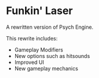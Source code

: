 # Funkin' Laser

A rewritten version of Psych Engine.

This rewrite includes:

* Gameplay Modifiers
* New options such as hitsounds
* Improved UI
* New gameplay mechanics
